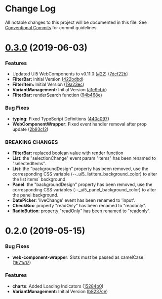 # Change Log

All notable changes to this project will be documented in this file.
See [Conventional Commits](https://conventionalcommits.org) for commit guidelines.

# [0.3.0](https://github.com/SAP/fiori-for-react/compare/v0.2.0...v0.3.0) (2019-06-03)

### Features

* Updated UI5 WebComponents to v0.11.0 ([#22](https://github.com/SAP/fiori-for-react/issues/22)) ([7dcf22b](https://github.com/SAP/fiori-for-react/commit/7dcf22b))
* **FilterBar:** Initial Version ([422bdbd](https://github.com/SAP/fiori-for-react/commit/422bdbd))
* **FilterItem:** Initial Version ([19a23ec](https://github.com/SAP/fiori-for-react/commit/19a23ec))
* **VariantManagement:** Initial Version ([a1e9cbb](https://github.com/SAP/fiori-for-react/commit/a1e9cbb))
* **FilterBar:** renderSearch function ([94b468e](https://github.com/SAP/fiori-for-react/commit/94b468e))


### Bug Fixes

* **typing:** Fixed TypeScript Definitions ([440c097](https://github.com/SAP/fiori-for-react/commit/440c097))
* **WebComponentWrapper:** Fixed event handler removal after prop update ([2b93c12](https://github.com/SAP/fiori-for-react/commit/2b93c12))


### BREAKING CHANGES

* **FilterBar:** replaced boolean value with render function
* **List**: the "selectionChange" event param "items" has been renamed to "selectedItems".
* **List**: the "backgroundDesign" property has been removed, use the corresponding CSS variable (--_ui5_listitem_background_color) to alter the list items` background.
* **Panel**: the "backgroundDesign" property has been removed, use the corresponding CSS variables (--_ui5_panel_background_color) to alter the panel background.
* **DatePicker**: 'liveChange' event has been renamed to 'input'.
* **CheckBox**: property "readOnly" has been renamed to "readonly".
* **RadioButton**: property "readOnly" has been renamed to "readonly".

# 0.2.0 (2019-05-15)


### Bug Fixes

* **web-component-wrapper:** Slots must be passed as camelCase ([1671c17](https://github.com/SAP/fiori-for-react/commit/1671c17))


### Features

* **charts:** Added Loading Indicators ([15284b0](https://github.com/SAP/fiori-for-react/commit/15284b0))
* **VariantManagement:** Initial Version ([b8237ce](https://github.com/SAP/fiori-for-react/commit/b8237ce))
